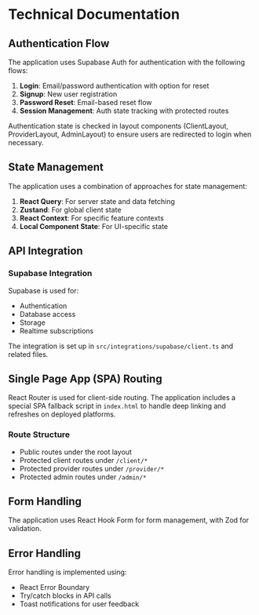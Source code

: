 
# Technical Documentation

## Authentication Flow

The application uses Supabase Auth for authentication with the following flows:

1. **Login**: Email/password authentication with option for reset
2. **Signup**: New user registration
3. **Password Reset**: Email-based reset flow
4. **Session Management**: Auth state tracking with protected routes

Authentication state is checked in layout components (ClientLayout, ProviderLayout, AdminLayout) to ensure users are redirected to login when necessary.

## State Management

The application uses a combination of approaches for state management:

1. **React Query**: For server state and data fetching
2. **Zustand**: For global client state
3. **React Context**: For specific feature contexts
4. **Local Component State**: For UI-specific state

## API Integration

### Supabase Integration

Supabase is used for:
- Authentication
- Database access
- Storage
- Realtime subscriptions

The integration is set up in `src/integrations/supabase/client.ts` and related files.

## Single Page App (SPA) Routing

React Router is used for client-side routing. The application includes a special SPA fallback script in `index.html` to handle deep linking and refreshes on deployed platforms.

### Route Structure

- Public routes under the root layout
- Protected client routes under `/client/*`
- Protected provider routes under `/provider/*`
- Protected admin routes under `/admin/*`

## Form Handling

The application uses React Hook Form for form management, with Zod for validation.

## Error Handling

Error handling is implemented using:
- React Error Boundary
- Try/catch blocks in API calls
- Toast notifications for user feedback

